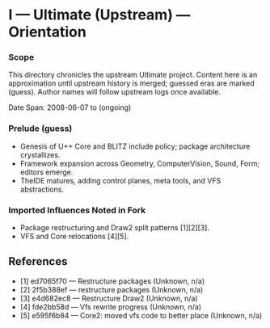 # I — Ultimate (Upstream) — Orientation

### Scope
This directory chronicles the upstream Ultimate project. Content here is an approximation until upstream history is merged; guessed eras are marked (guess). Author names will follow upstream logs once available.

Date Span: 2008-06-07 to (ongoing)

### Prelude (guess)
- Genesis of U++ Core and BLITZ include policy; package architecture crystallizes.
- Framework expansion across Geometry, ComputerVision, Sound, Form; editors emerge.
- TheIDE matures, adding control planes, meta tools, and VFS abstractions.

### Imported Influences Noted in Fork
- Package restructuring and Draw2 split patterns [1][2][3].
- VFS and Core relocations [4][5].

## References
- [1] ed7065f70 — Restructure packages (Unknown, n/a)
- [2] 2f5b388ef — restructure packages (Unknown, n/a)
- [3] e4d682ec8 — Restructure Draw2 (Unknown, n/a)
- [4] fde2bb58d — Vfs rewrite progress (Unknown, n/a)
- [5] e595f6b84 — Core2: moved vfs code to better place (Unknown, n/a)
